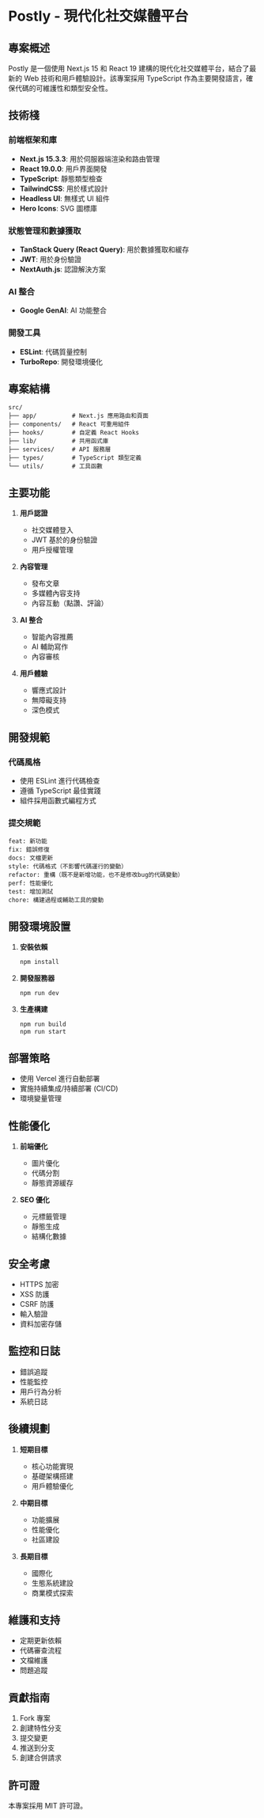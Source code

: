 # Postly - 現代化社交媒體平台

## 專案概述

Postly 是一個使用 Next.js 15 和 React 19 建構的現代化社交媒體平台，結合了最新的 Web 技術和用戶體驗設計。該專案採用 TypeScript 作為主要開發語言，確保代碼的可維護性和類型安全性。

## 技術棧

### 前端框架和庫
- **Next.js 15.3.3**: 用於伺服器端渲染和路由管理
- **React 19.0.0**: 用戶界面開發
- **TypeScript**: 靜態類型檢查
- **TailwindCSS**: 用於樣式設計
- **Headless UI**: 無樣式 UI 組件
- **Hero Icons**: SVG 圖標庫

### 狀態管理和數據獲取
- **TanStack Query (React Query)**: 用於數據獲取和緩存
- **JWT**: 用於身份驗證
- **NextAuth.js**: 認證解決方案

### AI 整合
- **Google GenAI**: AI 功能整合

### 開發工具
- **ESLint**: 代碼質量控制
- **TurboRepo**: 開發環境優化

## 專案結構

```
src/
├── app/          # Next.js 應用路由和頁面
├── components/   # React 可重用組件
├── hooks/        # 自定義 React Hooks
├── lib/          # 共用函式庫
├── services/     # API 服務層
├── types/        # TypeScript 類型定義
└── utils/        # 工具函數
```

## 主要功能

1. **用戶認證**
   - 社交媒體登入
   - JWT 基於的身份驗證
   - 用戶授權管理

2. **內容管理**
   - 發布文章
   - 多媒體內容支持
   - 內容互動（點讚、評論）

3. **AI 整合**
   - 智能內容推薦
   - AI 輔助寫作
   - 內容審核

4. **用戶體驗**
   - 響應式設計
   - 無障礙支持
   - 深色模式

## 開發規範

### 代碼風格
- 使用 ESLint 進行代碼檢查
- 遵循 TypeScript 最佳實踐
- 組件採用函數式編程方式

### 提交規範
```
feat: 新功能
fix: 錯誤修復
docs: 文檔更新
style: 代碼格式（不影響代碼運行的變動）
refactor: 重構（既不是新增功能，也不是修改bug的代碼變動）
perf: 性能優化
test: 增加測試
chore: 構建過程或輔助工具的變動
```

## 開發環境設置

1. **安裝依賴**
   ```bash
   npm install
   ```

2. **開發服務器**
   ```bash
   npm run dev
   ```

3. **生產構建**
   ```bash
   npm run build
   npm run start
   ```

## 部署策略

- 使用 Vercel 進行自動部署
- 實施持續集成/持續部署 (CI/CD)
- 環境變量管理

## 性能優化

1. **前端優化**
   - 圖片優化
   - 代碼分割
   - 靜態資源緩存

2. **SEO 優化**
   - 元標籤管理
   - 靜態生成
   - 結構化數據

## 安全考慮

- HTTPS 加密
- XSS 防護
- CSRF 防護
- 輸入驗證
- 資料加密存儲

## 監控和日誌

- 錯誤追蹤
- 性能監控
- 用戶行為分析
- 系統日誌

## 後續規劃

1. **短期目標**
   - 核心功能實現
   - 基礎架構搭建
   - 用戶體驗優化

2. **中期目標**
   - 功能擴展
   - 性能優化
   - 社區建設

3. **長期目標**
   - 國際化
   - 生態系統建設
   - 商業模式探索

## 維護和支持

- 定期更新依賴
- 代碼審查流程
- 文檔維護
- 問題追蹤

## 貢獻指南

1. Fork 專案
2. 創建特性分支
3. 提交變更
4. 推送到分支
5. 創建合併請求

## 許可證

本專案採用 MIT 許可證。